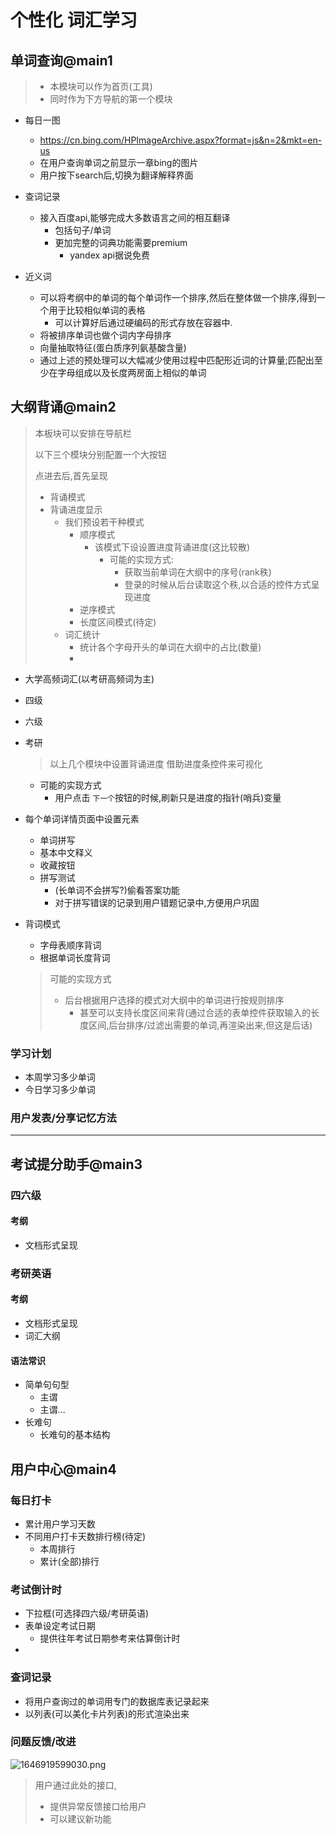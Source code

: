 # 个性化 词汇学习

## 单词查询@main1

> * 本模块可以作为首页(工具)
> * 同时作为下方导航的第一个模块

- 每日一图

  - https://cn.bing.com/HPImageArchive.aspx?format=js&n=2&mkt=en-us
  - 在用户查询单词之前显示一章bing的图片
  - 用户按下search后,切换为翻译解释界面
- 查词记录

  - 接入百度api,能够完成大多数语言之间的相互翻译
    - 包括句子/单词
    - 更加完整的词典功能需要premium
      - yandex api据说免费
- 近义词

  - 可以将考纲中的单词的每个单词作一个排序,然后在整体做一个排序,得到一个用于比较相似单词的表格
    - 可以计算好后通过硬编码的形式存放在容器中.
  - 将被排序单词也做个词内字母排序
  - 向量抽取特征(蛋白质序列氨基酸含量)
  - 通过上述的预处理可以大幅减少使用过程中匹配形近词的计算量;匹配出至少在字母组成以及长度两房面上相似的单词

## 大纲背诵@main2

> 本板块可以安排在导航栏
>
> 以下三个模块分别配置一个大按钮
>
> 点进去后,首先呈现
>
> - 背诵模式
> - 背诵进度显示
>   - 我们预设若干种模式
>     - 顺序模式
>       - 该模式下设设置进度背诵进度(这比较散)
>         - 可能的实现方式:
>           - 获取当前单词在大纲中的序号(rank秩)
>           - 登录的时候从后台读取这个秩,以合适的控件方式呈现进度
>     - 逆序模式
>     - 长度区间模式(待定)
>   - 词汇统计
>     - 统计各个字母开头的单词在大纲中的占比(数量)
>     - 

- 大学高频词汇(以考研高频词为主)
- 四级
- 六级
- 考研

  > 以上几个模块中设置背诵进度
  > 借助进度条控件来可视化
  >

  - 可能的实现方式
    - 用户点击 `下一个`按钮的时候,刷新只是进度的指针(哨兵)变量
- 每个单词详情页面中设置元素

  - 单词拼写
  - 基本中文释义
  - 收藏按钮
  - 拼写测试
    - (长单词不会拼写?)偷看答案功能
    - 对于拼写错误的记录到用户错题记录中,方便用户巩固
- 背词模式

  - 字母表顺序背词
  - 根据单词长度背词

  > 可能的实现方式
  >
  > - 后台根据用户选择的模式对大纲中的单词进行按规则排序
  >   - 甚至可以支持长度区间来背(通过合适的表单控件获取输入的长度区间,后台排序/过滤出需要的单词,再渲染出来,但这是后话)
  >

### 学习计划

- 本周学习多少单词
- 今日学习多少单词

### 用户发表/分享记忆方法

---

## 考试提分助手@main3

### 四六级

#### 考纲

- 文档形式呈现

### 考研英语

#### 考纲

- 文档形式呈现
- 词汇大纲

#### 语法常识

- 简单句句型
  - 主谓
  - 主谓...
- 长难句
  - 长难句的基本结构

## 用户中心@main4

### 每日打卡

- 累计用户学习天数
- 不同用户打卡天数排行榜(待定)
  - 本周排行
  - 累计(全部)排行

### 考试倒计时

- 下拉框(可选择四六级/考研英语)
- 表单设定考试日期
  - 提供往年考试日期参考来估算倒计时
- 

### 查词记录

- 将用户查询过的单词用专门的数据库表记录起来
- 以列表(可以美化卡片列表)的形式渲染出来

### 问题反馈/改进

![1646919599030.png](https://file+.vscode-resource.vscode-webview.net/d%3A/repos/MaterialSharing/docs/design/archive/image/readme/1646919599030.png)

> 用户通过此处的接口,
>
> - 提供异常反馈接口给用户
> - 可以建议新功能
